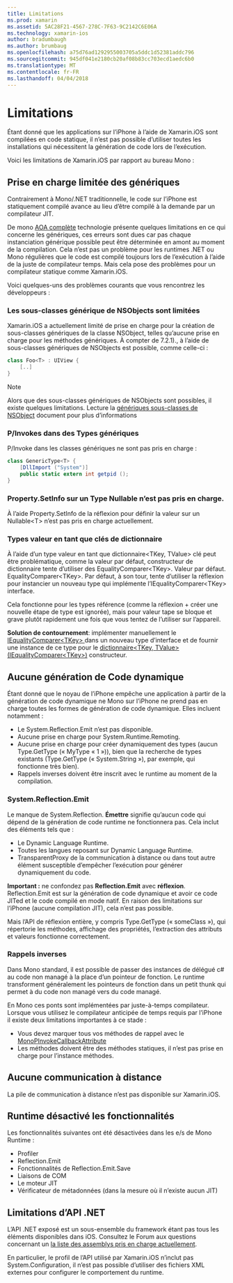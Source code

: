 ```yaml
---
title: Limitations
ms.prod: xamarin
ms.assetid: 5AC28F21-4567-278C-7F63-9C2142C6E06A
ms.technology: xamarin-ios
author: bradumbaugh
ms.author: brumbaug
ms.openlocfilehash: a75d76ad1292955003705a5ddc1d52381addc796
ms.sourcegitcommit: 945df041e2180cb20af08b83cc703ecd1aedc6b0
ms.translationtype: MT
ms.contentlocale: fr-FR
ms.lasthandoff: 04/04/2018
---
```

# <a name="limitations"></a>Limitations

Étant donné que les applications sur l’iPhone à l’aide de Xamarin.iOS sont compilées en code statique, il n’est pas possible d’utiliser toutes les installations qui nécessitent la génération de code lors de l’exécution.

Voici les limitations de Xamarin.iOS par rapport au bureau Mono :

 <a name="Limited_Generics_Support" />


## <a name="limited-generics-support"></a>Prise en charge limitée des génériques

Contrairement à Mono/.NET traditionnelle, le code sur l’iPhone est statiquement compilé avance au lieu d’être compilé à la demande par un compilateur JIT.

De mono [AOA complète](http://www.mono-project.com/docs/advanced/aot/#full-aot) technologie présente quelques limitations en ce qui concerne les génériques, ces erreurs sont dues car pas chaque instanciation générique possible peut être déterminée en amont au moment de la compilation. Cela n’est pas un problème pour les runtimes .NET ou Mono régulières que le code est compilé toujours lors de l’exécution à l’aide de la juste de compilateur temps. Mais cela pose des problèmes pour un compilateur statique comme Xamarin.iOS.

Voici quelques-uns des problèmes courants que vous rencontrez les développeurs :

 <a name="Generic_Subclasses_of_NSObjects_are_limited" />


### <a name="generic-subclasses-of-nsobjects-are-limited"></a>Les sous-classes générique de NSObjects sont limitées

Xamarin.iOS a actuellement limité de prise en charge pour la création de sous-classes génériques de la classe NSObject, telles qu’aucune prise en charge pour les méthodes génériques. À compter de 7.2.1)., à l’aide de sous-classes génériques de NSObjects est possible, comme celle-ci :

```csharp
class Foo<T> : UIView {
    [..]
}
```

> [!NOTE]
> Alors que des sous-classes génériques de NSObjects sont possibles, il existe quelques limitations. Lecture la [génériques sous-classes de NSObject](~/ios/internals/api-design/nsobject-generics.md) document pour plus d’informations



### <a name="pinvokes-in-generic-types"></a>P/Invokes dans des Types génériques

P/Invoke dans les classes génériques ne sont pas pris en charge :

```csharp
class GenericType<T> {
    [DllImport ("System")]
    public static extern int getpid ();
}
```

 <a name="Property.SetInfo_on_a_Nullable_Type_is_not_supported" />


### <a name="propertysetinfo-on-a-nullable-type-is-not-supported"></a>Property.SetInfo sur un Type Nullable n’est pas pris en charge.

À l’aide Property.SetInfo de la réflexion pour définir la valeur sur un Nullable&lt;T&gt; n’est pas pris en charge actuellement.

 <a name="Value_types_as_Dictionary_Keys" />


### <a name="value-types-as-dictionary-keys"></a>Types valeur en tant que clés de dictionnaire

À l’aide d’un type valeur en tant que dictionnaire&lt;TKey, TValue&gt; clé peut être problématique, comme la valeur par défaut, constructeur de dictionnaire tente d’utiliser des EqualityComparer&lt;TKey&gt;. Valeur par défaut. EqualityComparer&lt;TKey&gt;. Par défaut, à son tour, tente d’utiliser la réflexion pour instancier un nouveau type qui implémente l’IEqualityComparer&lt;TKey&gt; interface.

Cela fonctionne pour les types référence (comme la réflexion + créer une nouvelle étape de type est ignorée), mais pour valeur tape se bloque et grave plutôt rapidement une fois que vous tentez de l’utiliser sur l’appareil.

 **Solution de contournement**: implémenter manuellement le [IEqualityComparer&lt;TKey&gt; ](https://developer.xamarin.com/api/type/System.Collections.Generic.IEqualityComparer%601/) dans un nouveau type d’interface et de fournir une instance de ce type pour le [dictionnaire&lt;TKey, TValue&gt; ](https://developer.xamarin.com/api/type/System.Collections.Generic.Dictionary%3CTKey,TValue%3E/) [(IEqualityComparer&lt;TKey&gt;)](https://developer.xamarin.com/api/type/System.Collections.Generic.IEqualityComparer%601/) constructeur.


 <a name="No_Dynamic_Code_Generation" />


## <a name="no-dynamic-code-generation"></a>Aucune génération de Code dynamique

Étant donné que le noyau de l’iPhone empêche une application à partir de la génération de code dynamique ne Mono sur l’iPhone ne prend pas en charge toutes les formes de génération de code dynamique. Elles incluent notamment :

-  Le System.Reflection.Emit n’est pas disponible.
-  Aucune prise en charge pour System.Runtime.Remoting.
-  Aucune prise en charge pour créer dynamiquement des types (aucun Type.GetType (« MyType « 1 »)), bien que la recherche de types existants (Type.GetType (« System.String »), par exemple, qui fonctionne très bien). 
-  Rappels inverses doivent être inscrit avec le runtime au moment de la compilation.


 
 <a name="System.Reflection.Emit" />


### <a name="systemreflectionemit"></a>System.Reflection.Emit

Le manque de System.Reflection. **Émettre** signifie qu’aucun code qui dépend de la génération de code runtime ne fonctionnera pas. Cela inclut des éléments tels que :

-  Le Dynamic Language Runtime.
-  Toutes les langues reposant sur Dynamic Language Runtime.
-  TransparentProxy de la communication à distance ou dans tout autre élément susceptible d’empêcher l’exécution pour générer dynamiquement du code. 


 **Important :** ne confondez pas **Reflection.Emit** avec **réflexion**. Reflection.Emit est sur la génération de code dynamique et avoir ce code JITed et le code compilé en mode natif. En raison des limitations sur l’iPhone (aucune compilation JIT), cela n’est pas possible.

Mais l’API de réflexion entière, y compris Type.GetType (« someClass »), qui répertorie les méthodes, affichage des propriétés, l’extraction des attributs et valeurs fonctionne correctement.

 
 <a name="Reverse_Callbacks" />


### <a name="reverse-callbacks"></a>Rappels inverses

Dans Mono standard, il est possible de passer des instances de délégué c# au code non managé à la place d’un pointeur de fonction. Le runtime transforment généralement les pointeurs de fonction dans un petit thunk qui permet à du code non managé vers du code managé.

En Mono ces ponts sont implémentées par juste-à-temps compilateur. Lorsque vous utilisez le compilateur anticipée de temps requis par l’iPhone il existe deux limitations importantes à ce stade :

-  Vous devez marquer tous vos méthodes de rappel avec le [MonoPInvokeCallbackAttribute](https://developer.xamarin.com/api/type/ObjCRuntime.MonoPInvokeCallbackAttribute) 
-  Les méthodes doivent être des méthodes statiques, il n’est pas prise en charge pour l’instance méthodes. 
 
<a name="No_Remoting" />

## <a name="no-remoting"></a>Aucune communication à distance

La pile de communication à distance n’est pas disponible sur Xamarin.iOS.


 <a name="Runtime_Disabled_Features" />


## <a name="runtime-disabled-features"></a>Runtime désactivé les fonctionnalités

Les fonctionnalités suivantes ont été désactivées dans les e/s de Mono Runtime :

-  Profiler
-  Reflection.Emit
-  Fonctionnalités de Reflection.Emit.Save
-  Liaisons de COM
-  Le moteur JIT
-  Vérificateur de métadonnées (dans la mesure où il n’existe aucun JIT)


 <a name=".NET_API_Limitations" />


## <a name="net-api-limitations"></a>Limitations d’API .NET

L’API .NET exposé est un sous-ensemble du framework étant pas tous les éléments disponibles dans iOS. Consultez le Forum aux questions concernant un [la liste des assemblys pris en charge actuellement](~/cross-platform/internals/available-assemblies.md).



En particulier, le profil de l’API utilisé par Xamarin.iOS n’inclut pas System.Configuration, il n’est pas possible d’utiliser des fichiers XML externes pour configurer le comportement du runtime.

